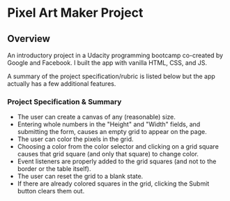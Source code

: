 # Pixel Art Maker Project

## Overview
An introductory project in a Udacity programming bootcamp co-created by Google and Facebook. I built the app with vanilla HTML, CSS, and JS. 

A summary of the project specification/rubric is listed below but the app actually has a few additional features.

### Project Specification & Summary
* The user can create a canvas of any (reasonable) size.
* Entering whole numbers in the "Height" and "Width" fields, and submitting the form, causes an empty grid to appear on the page.
* The user can color the pixels in the grid.
* Choosing a color from the color selector and clicking on a grid square causes that grid square (and only that square) to change color.
* Event listeners are properly added to the grid squares (and not to the border or the table itself).
* The user can reset the grid to a blank state.
* If there are already colored squares in the grid, clicking the Submit button clears them out.

